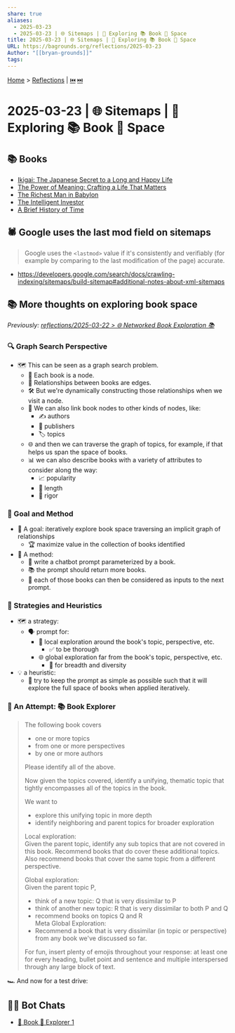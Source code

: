 ```yaml
---
share: true
aliases:
  - 2025-03-23
  - 2025-03-23 | 🌐 Sitemaps | 🧭 Exploring 📚 Book 🌌 Space
title: 2025-03-23 | 🌐 Sitemaps | 🧭 Exploring 📚 Book 🌌 Space
URL: https://bagrounds.org/reflections/2025-03-23
Author: "[[bryan-grounds]]"
tags: 
---
```

[Home](../index.md) > [Reflections](./index.md) | [⏮️](./2025-03-22.md) [⏭️](./2025-03-24.md)  
# 2025-03-23 | 🌐 Sitemaps | 🧭 Exploring 📚 Book 🌌 Space  
## 📚 Books  
- [Ikigai: The Japanese Secret to a Long and Happy Life](../books/ikigai.md)  
- [The Power of Meaning: Crafting a Life That Matters](../books/the-power-of-meaning.md)  
- [The Richest Man in Babylon](../books/the-richest-man-in-babylon.md)  
- [The Intelligent Investor](../books/the-intelligent-investor.md)  
- [A Brief History of Time](../books/a-brief-history-of-time.md)  
  
## 🕷️ Google uses the last mod field on sitemaps  
> Google uses the `<lastmod>` value if it's consistently and verifiably (for example by comparing to the last modification of the page) accurate.  
- https://developers.google.com/search/docs/crawling-indexing/sitemaps/build-sitemap#additional-notes-about-xml-sitemaps  
  
## 📚 More thoughts on exploring book space  
_Previously: [reflections/2025-03-22 > 🌐 Networked Book Exploration 📚](./2025-03-22.md#🌐%20Networked%20Book%20Exploration%20📚)_  
### 🔍 Graph Search Perspective  
- 🗺️ This can be seen as a graph search problem.  
    - 📖 Each book is a node.  
    - 🔗 Relationships between books are edges.  
    - 🛠️ But we're dynamically constructing those relationships when we visit a node.  
    - 🔗 We can also link book nodes to other kinds of nodes, like:  
        - ✍️ authors  
        - 🏢 publishers  
        - 🏷️ topics  
    - 🌐 and then we can traverse the graph of topics, for example, if that helps us span the space of books.  
    - 📊 we can also describe books with a variety of attributes to consider along the way:  
        - 📈 popularity  
        - 📏 length  
        - 🧐 rigor  
  
### 🎯 Goal and Method  
- 🎯 A goal: iteratively explore book space traversing an implicit graph of relationships  
    - 🏆 maximize value in the collection of books identified  
- 📝 A method:  
    - 🤖 write a chatbot prompt parameterized by a book.  
    - 📚 the prompt should return more books.  
    - 🔄 each of those books can then be considered as inputs to the next prompt.  
  
### 🧭 Strategies and Heuristics  
- 🗺️ a strategy:  
    - 🗣️ prompt for:  
        - 📍 local exploration around the book's topic, perspective, etc.  
            - ✅ to be thorough  
        - 🌐 global exploration far from the book's topic, perspective, etc.  
            - 🌈 for breadth and diversity  
- 💡 a heuristic:  
    - 🔑 try to keep the prompt as simple as possible such that it will explore the full space of books when applied iteratively.  
  
### 🧪 An Attempt: 📚 Book Explorer  
> The following book covers  
> - one or more topics  
> - from one or more perspectives  
> - by one or more authors  
>   
> Please identify all of the above.  
>   
> Now given the topics covered, identify a unifying, thematic topic that tightly encompasses all of the topics in the book.  
>   
> We want to  
> - explore this unifying topic in more depth  
> - identify neighboring and parent topics for broader exploration  
>   
> Local exploration:  
> Given the parent topic, identify any sub topics that are not covered in this book. Recommend books that do cover these additional topics. Also recommend books that cover the same topic from a different perspective.  
>   
> Global exploration:  
> Given the parent topic P,  
> - think of a new topic: Q that is very dissimilar to P  
> - think of another new topic: R that is very dissimilar to both P and Q  
> - recommend books on topics Q and R  
> Meta Global Exploration:  
> - Recommend a book that is very dissimilar (in topic or perspective) from any book we've discussed so far.  
>   
> For fun, insert plenty of emojis throughout your response: at least one for every heading, bullet point and sentence and multiple interspersed through any large block of text.  
  
🏎️ And now for a test drive:  
## 🤖💬 Bot Chats  
- [📖 Book 🧭 Explorer 1](../bot-chats/book-explorer-1.md)  
